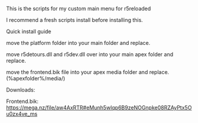 This is the scripts for my custom main menu for r5reloaded

I recommend a fresh scripts install before installing this.


Quick install guide

move the platform folder into your main folder and replace.

move r5detours.dll and r5dev.dll over into your main apex folder and replace.

move the frontend.bik file into your apex media folder and replace. (%apexfolder%/media/)


Downloads:

Frontend.bik: https://mega.nz/file/aw4AxRTR#eMunh5wlqp6B9zeNOGnpke08RZAyPtx5Ou0zx4ve_ms
